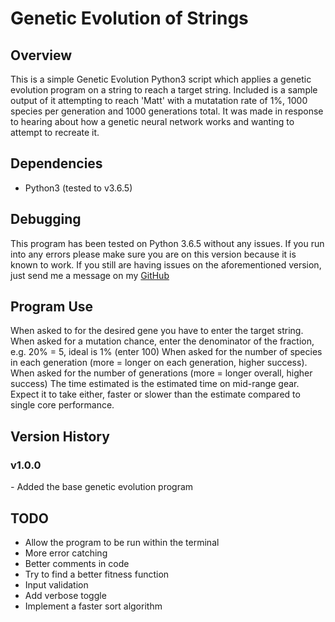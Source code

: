 # Genetic Evolution of Strings
## Overview
This is a simple Genetic Evolution Python3 script which applies a genetic evolution
program on a string to reach a target string. Included is a sample output of it
attempting to reach 'Matt' with a mutatation rate of 1%, 1000 species per generation
and 1000 generations total. It was made in response to hearing about how a genetic neural network works and wanting to attempt to recreate it.

## Dependencies
* Python3 (tested to v3.6.5)

## Debugging
This program has been tested on Python 3.6.5 without any issues. If you run into any
errors please make sure you are on this version because it is known to work. If you
still are having issues on the aforementioned version, just send me a message on my
[GitHub](https://github.com/mattdocherty314)

## Program Use
When asked to for the desired gene you have to enter the target string.
When asked for a mutation chance, enter the denominator of the fraction, e.g. 20% =
5, ideal is 1% (enter 100)
When asked for the number of species in each generation (more = longer on each
generation, higher success).
When asked for the number of generations (more = longer overall, higher success) 
The time estimated is the estimated time on mid-range gear. Expect it to take either,
faster or slower than the estimate compared to single core performance.

## Version History
### v1.0.0
*-* Added the base genetic evolution program

## TODO
* Allow the program to be run within the terminal
* More error catching
* Better comments in code
* Try to find a better fitness function
* Input validation
* Add verbose toggle
* Implement a faster sort algorithm
